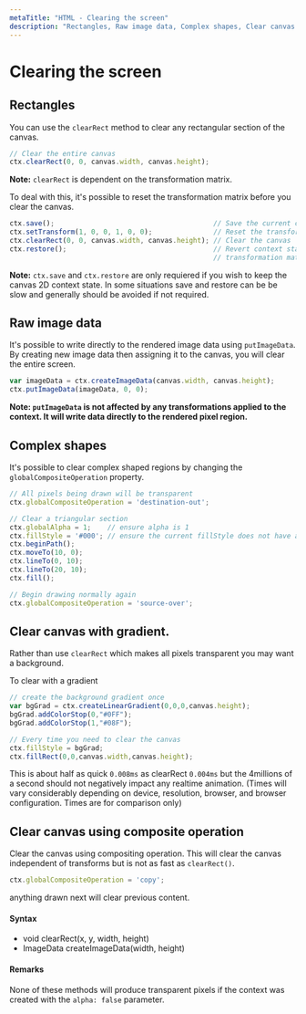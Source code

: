 ```yaml
---
metaTitle: "HTML - Clearing the screen"
description: "Rectangles, Raw image data, Complex shapes, Clear canvas with gradient., Clear canvas using composite operation"
---
```


# Clearing the screen



## Rectangles


You can use the `clearRect` method to clear any rectangular section of the canvas.

```js
// Clear the entire canvas
ctx.clearRect(0, 0, canvas.width, canvas.height);

```

> 
**Note:** `clearRect` is dependent on the transformation matrix.


To deal with this, it's possible to reset the transformation matrix before you clear the canvas.

```js
ctx.save();                                       // Save the current context state
ctx.setTransform(1, 0, 0, 1, 0, 0);               // Reset the transformation matrix
ctx.clearRect(0, 0, canvas.width, canvas.height); // Clear the canvas
ctx.restore();                                    // Revert context state including 
                                                  // transformation matrix

```

> 
**Note:** `ctx.save` and `ctx.restore` are only requiered if you wish to keep the canvas 2D context state. In some situations save and restore can be be slow and generally should be avoided if not required.




## Raw image data


It's possible to write directly to the rendered image data using `putImageData`. By creating new image data then assigning it to the canvas, you will clear the entire screen.

```js
var imageData = ctx.createImageData(canvas.width, canvas.height);
ctx.putImageData(imageData, 0, 0);

```

**Note: `putImageData` is not affected by any transformations applied to the context. It will write data directly to the rendered pixel region.**



## Complex shapes


It's possible to clear complex shaped regions by changing the `globalCompositeOperation` property.

```js
// All pixels being drawn will be transparent
ctx.globalCompositeOperation = 'destination-out';

// Clear a triangular section
ctx.globalAlpha = 1;    // ensure alpha is 1
ctx.fillStyle = '#000'; // ensure the current fillStyle does not have any transparency
ctx.beginPath();
ctx.moveTo(10, 0);
ctx.lineTo(0, 10);
ctx.lineTo(20, 10);
ctx.fill();

// Begin drawing normally again
ctx.globalCompositeOperation = 'source-over';

```



## Clear canvas with gradient.


Rather than use `clearRect` which makes all pixels transparent you may want a background.

To clear with a gradient

```js
// create the background gradient once
var bgGrad = ctx.createLinearGradient(0,0,0,canvas.height);
bgGrad.addColorStop(0,"#0FF");
bgGrad.addColorStop(1,"#08F");

// Every time you need to clear the canvas
ctx.fillStyle = bgGrad;
ctx.fillRect(0,0,canvas.width,canvas.height);

```

This is about half as quick `0.008ms` as clearRect `0.004ms` but the 4millions of a second should not negatively impact any realtime animation. (Times will vary considerably depending on device, resolution, browser, and browser configuration. Times are for comparison only)



## Clear canvas using composite operation


Clear the canvas using compositing operation. This will clear the canvas independent of transforms but is not as fast as `clearRect()`.

```js
ctx.globalCompositeOperation = 'copy';

```

anything drawn next will clear previous content.



#### Syntax


- void clearRect(x, y, width, height)
- ImageData createImageData(width, height)



#### Remarks


None of these methods will produce transparent pixels if the context was created with the `alpha: false` parameter.


